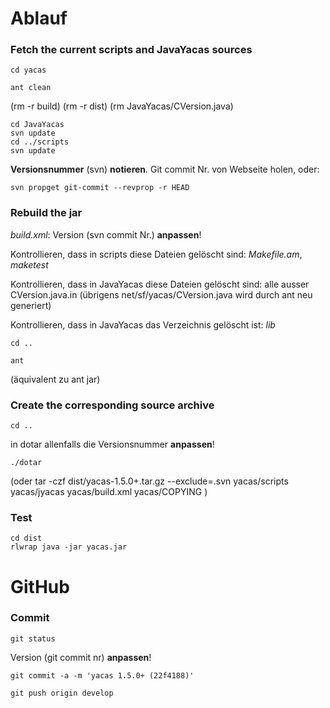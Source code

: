 # Ablauf

### Fetch the current scripts and JavaYacas sources

    cd yacas

    ant clean
(rm -r build)
(rm -r dist)
(rm JavaYacas/CVersion.java)

    cd JavaYacas
    svn update
    cd ../scripts
    svn update
  
**Versionsnummer** (svn) **notieren**. Git commit Nr. von Webseite holen, oder:

    svn propget git-commit --revprop -r HEAD
    

### Rebuild the jar

*build.xml*: Version (svn commit Nr.) **anpassen**!


Kontrollieren, dass in scripts diese Dateien gelöscht sind: *Makefile.am*, *maketest*

Kontrollieren, dass in JavaYacas diese Dateien gelöscht sind:
alle ausser CVersion.java.in
(übrigens net/sf/yacas/CVersion.java wird durch ant neu generiert)

Kontrollieren, dass in JavaYacas das Verzeichnis gelöscht ist: *lib*

    cd ..

    ant
(äquivalent zu ant jar)

### Create the corresponding source archive

    cd ..
in dotar allenfalls die Versionsnummer **anpassen**!

    ./dotar
(oder
tar -czf dist/yacas-1.5.0+.tar.gz --exclude=.svn yacas/scripts yacas/jyacas yacas/build.xml yacas/COPYING
)

### Test

    cd dist
    rlwrap java -jar yacas.jar


# GitHub

### Commit

    git status

Version (git commit nr) **anpassen**!

    git commit -a -m 'yacas 1.5.0+ (22f4188)'
    
    git push origin develop

